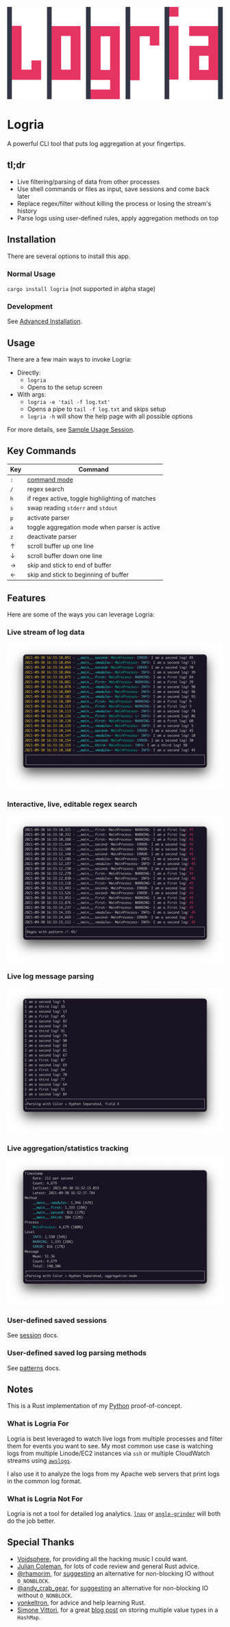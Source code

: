 ![Logria Logo](/resources/branding/logria.svg)

# Logria

A powerful CLI tool that puts log aggregation at your fingertips.

## tl;dr

- Live filtering/parsing of data from other processes
- Use shell commands or files as input, save sessions and come back later
- Replace regex/filter without killing the process or losing the stream's history
- Parse logs using user-defined rules, apply aggregation methods on top

## Installation

There are several options to install this app.

### Normal Usage

`cargo install logria` (not supported in alpha stage)

### Development

See [Advanced Installation](docs/README.md#advanced-installation).

## Usage

There are a few main ways to invoke Logria:

- Directly:
  - `logria`
  - Opens to the setup screen
- With args:
  - `logria -e 'tail -f log.txt'`
  - Opens a pipe to `tail -f log.txt` and skips setup
  - `logria -h` will show the help page with all possible options

For more details, see [Sample Usage Session](docs/README.md#sample-usage-session).

## Key Commands

| Key | Command |
|--|--|
| `:` | [command mode](docs/commands.md) |
| `/` | regex search |
| `h` | if regex active, toggle highlighting of matches |
| `s` | swap reading `stderr` and `stdout` |
| `p` | activate parser |
| `a` | toggle aggregation mode when parser is active |
| `z` | deactivate parser |
| ↑ | scroll buffer up one line |
| ↓ | scroll buffer down one line |
| → | skip and stick to end of buffer |
| ← | skip and stick to beginning of buffer |

## Features

Here are some of the ways you can leverage Logria:

### Live stream of log data

![logria](/resources/screenshots/logria.png)

### Interactive, live, editable regex search

![regex](/resources/screenshots/regex.png)

### Live log message parsing

![parser](/resources/screenshots/parser.png)

### Live aggregation/statistics tracking

![aggregation](/resources/screenshots/aggregation.png)

### User-defined saved sessions

See [session](/docs/sessions.md) docs.

### User-defined saved log parsing methods

See [patterns](/docs/patterns.md) docs.

## Notes

This is a Rust implementation of my [Python](https://github.com/ReagentX/Logria-py) proof-of-concept.

### What is Logria For

Logria is best leveraged to watch live logs from multiple processes and filter them for events you want to see. My most common use case is watching logs from multiple Linode/EC2 instances via `ssh` or multiple CloudWatch streams using [`awslogs`](https://github.com/jorgebastida/awslogs).

I also use it to analyze the logs from my Apache web servers that print logs in the common log format.

### What is Logria Not For

Logria is not a tool for detailed log analytics. [`lnav`](https://lnav.org/features) or [`angle-grinder`](https://github.com/rcoh/angle-grinder/) will both do the job better.

## Special Thanks

- [Voidsphere](https://voidsphere.bandcamp.com), for providing all the hacking music I could want.
- [Julian Coleman](https://github.com/juliancoleman/), for lots of code review and general Rust advice.
- [@rhamorim](https://twitter.com/rhamorim), for [suggesting](https://twitter.com/rhamorim/status/1333856615624306692) an alternative for non-blocking IO without `O_NONBLOCK`.
- [@andy_crab_gear](https://twitter.com/andy_crab_gear), for [suggesting](https://twitter.com/andy_crab_gear/status/1333866079555239936) an alternative for non-blocking IO without `O_NONBLOCK`.
- [yonkeltron](https://github.com/yonkeltron), for advice and help learning Rust.
- [Simone Vittori](https://www.simonewebdesign.it), for a great [blog post](https://www.simonewebdesign.it/rust-hashmap-insert-values-multiple-types/) on storing multiple value types in a `HashMap`.
